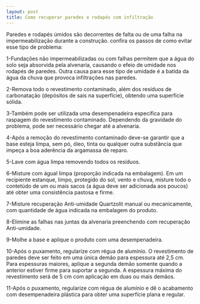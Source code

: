 ```yaml
---
layout: post
title: Como recuperar paredes e rodapés com infiltração
---
```


Paredes e rodapés úmidos são decorrentes de falta ou de uma falha na impermeabilização durante a construção. confira os passos de como evitar esse tipo de problema:

1-Fundações não impermeabilizadas ou com falhas permitem que a água do solo seja absorvida pela alvenaria, causando o efeio de umidade nos rodapés de paredes. Outra causa para esse tipo de umidade é a batida da água da chuva que provoca infiltrações nas paredes.

2-Remova todo o revestimento contaminado, além dos resíduos de carbonatação (depósitos de sais na superfície), obtendo uma superfície sólida.

3-Também pode ser utilizada uma desempenadeira específica para raspagem do revestimento contaminado. Dependendo da gravidade do problema, pode ser necessário chegar até a alvenaria.

4-Após a remoção do revestimento contaminado deve-se garantir que a base esteja limpa, sem pó, óleo, tinta ou qualquer outra substância que impeça a boa aderência da argamassa de reparo.

5-Lave com água limpa removendo todos os resíduos.

6-Misture com águal limpa (proporção indicada na embalagem). Em um recipiente estanque, limpo, protegido do sol, vento e chuva, misture todo o contetúdo de um ou mais sacos (a água deve ser adicionada aos poucos) até obter uma consistência pastosa e firme.

7-Misture recuperação Anti-umidade Quartzolit manual ou mecanicamente, com quantidade de água indicada na embalagem do produto.

8-Elimine as falhas nas juntas da alvenaria preenchendo com recuperação Anti-umidade.

9-Molhe a base e aplique o produto com uma desempenadeira.

10-Após o puxamento, regularize com régua de alumínio. O revestimento de paredes deve ser feito em uma única demão para espessura até 2,5 cm. Para espessuras maiores, aplique a segunda demão somente quando a anterior estiver firme para suportar a segunda. A espessura máxima do revestimento será de 5 cm com aplicação em duas ou mais demãos.

11-Após o puxamento, regularize com régua de alumínio e dê o acabamento com desempenadeira plástica para obter uma superfície plana e regular.
